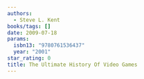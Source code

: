 ```yaml
---
authors:
  - Steve L. Kent
books/tags: []
date: 2009-07-18
params:
  isbn13: "9780761536437"
  year: "2001"
star_rating: 0
title: The Ultimate History Of Video Games
---
```


<!--more-->
